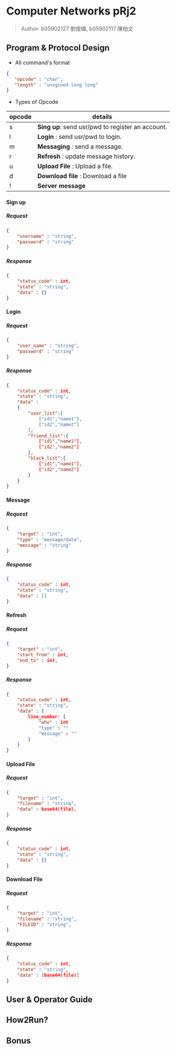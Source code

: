 Computer Networks pRj2
===

> Author: b05902127 劉俊緯, b05902117 陳柏文

## Program & Protocol Design

* All command's format

```json
{
   "opcode" : "char",
   "length" : "unsgined long long"
}
```

* Types of Opcode

| opcode | details                                           |
| ------ | ------------------------------------------------- |
| s      | **Sing up**: send usr/pwd to register an account. |
| l      | **Login** : send usr/pwd to login.                |
| m      | **Messaging** : send a message.                   |
| r      | **Refresh** : update message history.             |
| u      | **Upload File** : Upload a file.                  |
| d      | **Download file** : Download a file               |
| !      | **Server message**                                |

#### Sign up

##### Request

```json
{
    "username" : "string",
    "password" : "string"
}
```

##### Response

```json
{
    "status_code" : int,
    "state" : "string",
    "data" : {}
}
```

#### Login

##### Request

```json
{
    "user_name" : "string",
    "password" : "string"
}
```

##### Response


```json
{
    "status_code" : int,
    "state" : "string",
    "data" : 
    {
        "user_list":[
            ["id1","name1"],
            ["id2","name2"]
        ],
        "friend_list":{
            ["id1","name1"],
            ["id2","name2"]
        },
        "black_list":{
            ["id1","name1"],
            ["id2","name2"]
        }
    }
}
```

#### Message
##### Request

```json
{
    "target" : "int",
    "type" : "message/data",	
    "message" : "string"
}
```

##### Response


```json
{
    "status_code" : int,
    "state" : "string",
    "data" : []
}
```

#### Refresh

##### Request

```json
{
    "target" : "int",
    "start_from" : int,
    "end_to" : int,
}
```

##### Response


```json
{
    "status_code" : int,
    "state" : "string",
    "data" : {
        line_number: {
            "who" : int
        	"type" : ""
        	"message" : ""
        }
    }
}
```

#### Upload File

#####  Request

```json
{
    "target" : "int",
    "filename" : "string",
    "data" : base64(file),
}
```
##### Response

```json
{
    "status_code" : int,
    "state" : "string",
    "data" : {}
}
```

#### Download File

#####  Request

```json
{
    "target" : "int",
    "filename" : "string",
    "FILEID" : "string",
}
```
##### Response

```json
{
    "status_code" : int,
    "state" : "string",
    "data" : [base64(file)]
}
```
## User & Operator Guide

## How2Run?

## Bonus



